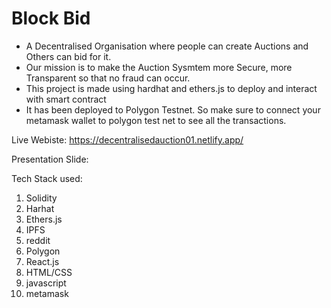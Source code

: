 # **Block Bid**

- A Decentralised Organisation where people can create Auctions and Others can bid for it.
- Our mission is to make the Auction Sysmtem more Secure, more Transparent so that no fraud can occur.
- This project is made using hardhat and ethers.js to deploy and interact with smart contract
- It has been deployed to Polygon Testnet. So make sure to connect your metamask wallet to polygon test net to see all the transactions.

Live Webiste: https://decentralisedauction01.netlify.app/

Presentation Slide:

Tech Stack used:

1. Solidity
2. Harhat
3. Ethers.js
4. IPFS
5. reddit
6. Polygon
7. React.js
8. HTML/CSS
9. javascript
10. metamask
